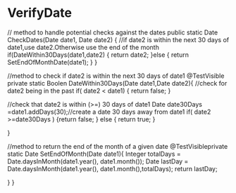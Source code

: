 # VerifyDate
// method to handle potential checks against the dates
public static Date CheckDates(Date date1, Date date2) {
//if date2 is within the next 30 days of date1,use date2.Otherwise use the end of the month
if(DateWithin30Days(date1,date2) {
return date2;
}else {
return SetEndOfMonthDate(date1);
}
}

//method to check if date2 is within the next 30 days of date1
@TestVisible private static Boolen DateWithin30Days(Date date1,Date date2){
//check for date2 being in the past
if( date2 < date1) { return false; }

//check that date2 is within (>=) 30 days of date1
Date date30Days =date1.addDays(30);//create a date 30 days away from date1
if( date2 >=date30Days ) {return false; }
else { return true; }

}

//method to return the end of the month of a given date
@TestVisibleprivate static  Date SetEndOfMonth(Date date1){
Integer totalDays = Date.daysInMonth(date1.year(), date1.month());
Date lastDay = Date.daysInMonth(date1.year(), date1.month(),totalDays);
return lastDay;

}
}

